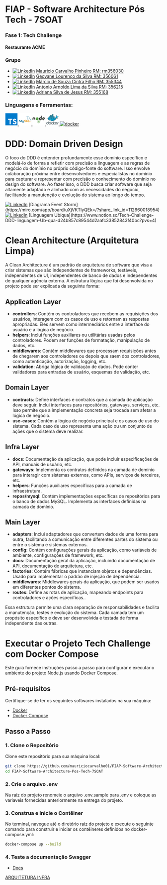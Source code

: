 # FIAP - Software Architecture Pós Tech - 7SOAT

### Fase 1: Tech Challenge

#### Restaurante ACME

### Grupo

- <a href="https://linkedin.com/in/mauricio-carvalho-programmer" target="_blank"><img src="https://raw.githubusercontent.com/rahuldkjain/github-profile-readme-generator/master/src/images/icons/Social/linked-in-alt.svg" alt="LinkedIn" width="20" height="20"/></a> [Mauricio Carvalho Pinheiro RM: rm356030](https://www.linkedin.com/in/mauricio-carvalho-developer)
- <a href="https://linkedin.com/in/geovanelourenco" target="_blank"><img src="https://raw.githubusercontent.com/rahuldkjain/github-profile-readme-generator/master/src/images/icons/Social/linked-in-alt.svg" alt="LinkedIn" width="20" height="20"/></a> [Geovane Lourenço da Silva RM: 356061](https://www.linkedin.com/in/geovanelourenco)
- <a href="https://linkedin.com/in/marciocintrafilho" target="_blank"><img src="https://raw.githubusercontent.com/rahuldkjain/github-profile-readme-generator/master/src/images/icons/Social/linked-in-alt.svg" alt="LinkedIn" width="20" height="20"/></a> [Márcio de Souza Cintra Filho RM: 355344](https://linkedin.com/in/marciocintrafilho)
- <a href="https://www.linkedin.com/in/arnoldosilva/" target="_blank"><img src="https://raw.githubusercontent.com/rahuldkjain/github-profile-readme-generator/master/src/images/icons/Social/linked-in-alt.svg" alt="LinkedIn" width="20" height="20"/></a> [Antonio Arnoldo Lima da Silva RM: 356215](https://www.linkedin.com/in/arnoldosilva/)
- <a href="https://linkedin.com/" target="_blank"><img src="https://raw.githubusercontent.com/rahuldkjain/github-profile-readme-generator/master/src/images/icons/Social/linked-in-alt.svg" alt="LinkedIn" width="20" height="20"/></a> [Adriana Silva de Jesus RM: 355168](https://linkedin.com/)

<h3 align="left">Linguagens e Ferramentas:</h3>
<a href="https://www.typescriptlang.org/" target="_blank" rel="noreferrer"> <img src="https://raw.githubusercontent.com/devicons/devicon/master/icons/typescript/typescript-original.svg" alt="typescript" width="40" height="40"/> </a><a href="https://www.mysql.com/" target="_blank" rel="noreferrer"> <img src="https://raw.githubusercontent.com/devicons/devicon/master/icons/mysql/mysql-original-wordmark.svg" alt="mysql" width="40" height="40"/> </a><a href="https://nodejs.org" target="_blank" rel="noreferrer"> <img src="https://raw.githubusercontent.com/devicons/devicon/master/icons/nodejs/nodejs-original-wordmark.svg" alt="nodejs" width="40" height="40"/> </a><a href="https://www.docker.com/" target="_blank" rel="noreferrer"> <img src="https://raw.githubusercontent.com/devicons/devicon/master/icons/docker/docker-original-wordmark.svg" alt="docker" width="40" height="40"/> </a>
</a><a href="https://kubernetes.io/pt-br" target="_blank" rel="noreferrer"> <img src="https://kubernetes.io/pt-br/_common-resources/images/kub_video_banner_homepage.jpg" alt="docker" width="40" height="40"/> </a>

<h1>DDD: Domain Driven Design</h1>
<p>O foco do DDD é entender profundamente esse domínio específico e modelá-lo de forma a refletir com precisão a linguagem e as regras de negócio do domínio no próprio código-fonte do software. Isso envolve colaboração próxima entre desenvolvedores e especialistas no domínio para capturar e representar com precisão o conhecimento do domínio no design do software. Ao fazer isso, o DDD busca criar software que seja altamente adaptado e alinhado com as necessidades do negócio, facilitando a manutenção e evolução do sistema ao longo do tempo.</p>
<a href="https://miro.com/app/board/uXjVKTlyQEk=/?share_link_id=112660018954" target="_blank"><img src="https://images.ctfassets.net/w6r2i5d8q73s/49Gy23NRmO7BRuWS9ewuIk/c786ff574fe59f91b0a054ec531769b3/miro.png" alt="LinkedIn" width="20" height="20"/></a> [Diagrama Event Storm](https://miro.com/app/board/uXjVKTlyQEk=/?share_link_id=112660018954)
<br>
<a href="https://www.notion.so/Tech-Challenge-DDD-linguagem-Ub-qua-d24b857c89544d2aafc33852843f40bc?pvs=4" target="_blank"><img src="https://upload.wikimedia.org/wikipedia/commons/4/45/Notion_app_logo.png" alt="LinkedIn" width="20" height="20"/></a> [Linguagem Ubíqua](https://www.notion.so/Tech-Challenge-DDD-linguagem-Ub-qua-d24b857c89544d2aafc33852843f40bc?pvs=4)

<h1>Clean Architecture (Arquitetura Limpa)</h1>
<p>A Clean Architecture é um padrão de arquitetura de software que visa a criar sistemas que são independentes de frameworks, testáveis, independentes de UI, independentes de banco de dados e independentes de qualquer agência externa. A estrutura lógica que foi desenvolvida no projeto pode ser explicada da seguinte forma:</p>

<div class="layer">
    <h2>Application Layer</h2>
    <ul>
        <li><strong>controllers</strong>: Contém os controladores que recebem as requisições dos usuários, interagem com os casos de uso e retornam as respostas apropriadas. Eles servem como intermediários entre a interface do usuário e a lógica de negócio.</li>
        <li><strong>helpers</strong>: Inclui funções auxiliares ou utilitárias usadas pelos controladores. Podem ser funções de formatação, manipulação de dados, etc.</li>
        <li><strong>middlewares</strong>: Contém middlewares que processam requisições antes de chegarem aos controladores ou depois que saem dos controladores, como autenticação, autorização, logging, etc.</li>
        <li><strong>validation</strong>: Abriga lógica de validação de dados. Pode conter validadores para entradas de usuário, esquemas de validação, etc.</li>
    </ul>
</div>
<div class="layer">
    <h2>Domain Layer</h2>
    <ul>
        <li><strong>contracts</strong>: Define interfaces e contratos que a camada de aplicação deve seguir. Inclui interfaces para repositórios, gateways, serviços, etc. Isso permite que a implementação concreta seja trocada sem afetar a lógica de negócio.</li>
        <li><strong>use-cases</strong>: Contém a lógica de negócio principal e os casos de uso do sistema. Cada caso de uso representa uma ação ou um conjunto de ações que o sistema deve realizar.</li>
    </ul>
</div>
<div class="layer">
    <h2>Infra Layer</h2>
    <ul>
        <li><strong>docs</strong>: Documentação da aplicação, que pode incluir especificações de API, manuais de usuário, etc.</li>
        <li><strong>gateways</strong>: Implementa os contratos definidos na camada de domínio para interagir com sistemas externos, como APIs, serviços de terceiros, etc.</li>
        <li><strong>helpers</strong>: Funções auxiliares específicas para a camada de infraestrutura.</li>
        <li><strong>repos/mysql</strong>: Contém implementações específicas de repositórios para o banco de dados MySQL. Implementa as interfaces definidas na camada de domínio.</li>
    </ul>
</div>
<div class="layer">
    <h2>Main Layer</h2>
    <ul>
        <li><strong>adapters</strong>: Inclui adaptadores que convertem dados de uma forma para outra, facilitando a comunicação entre diferentes partes do sistema ou entre o sistema e sistemas externos.</li>
        <li><strong>config</strong>: Contém configurações gerais da aplicação, como variáveis de ambiente, configurações de framework, etc.</li>
        <li><strong>docs</strong>: Documentação geral da aplicação, incluindo documentação de API, documentação de arquitetura, etc.</li>
        <li><strong>factories</strong>: Contém fábricas que instanciam objetos e dependências. Usado para implementar o padrão de injeção de dependência.</li>
        <li><strong>middlewares</strong>: Middlewares gerais da aplicação, que podem ser usados em diferentes pontos do sistema.</li>
        <li><strong>routes</strong>: Define as rotas de aplicação, mapeando endpoints para controladores e ações específicas..</li>
    </ul>
</div>
<p>Essa estrutura permite uma clara separação de responsabilidades e facilita a manutenção, testes e evolução do sistema. Cada camada tem um propósito específico e deve ser desenvolvida e testada de forma independente das outras.</p>

# Executar o Projeto Tech Challenge com Docker Compose

Este guia fornece instruções passo a passo para configurar e executar o ambiente do projeto Node.js usando Docker Compose.

## Pré-requisitos

Certifique-se de ter os seguintes softwares instalados na sua máquina:

- [Docker](https://www.docker.com/get-started)
- [Docker Compose](https://docs.docker.com/compose/install/)

## Passo a Passo

### 1. Clone o Repositório

Clone este repositório para sua máquina local:

```sh
git clone https://github.com/mauriciocarvalho01/FIAP-Software-Architecture-Pos-Tech-7SOAT.git
cd FIAP-Software-Architecture-Pos-Tech-7SOAT
```

### 2. Crie o arquivo .env

Na raiz do projeto renomeie o arquivo .env.sample para .env e coloque as variaveis fornecidas anteriormente na entrega do projeto.

### 3. Construa e Inicie o Contêiner

No terminal, navegue até o diretório raiz do projeto e execute o seguinte comando para construir e iniciar os contêineres definidos no docker-compose.yml:

```sh
docker-compose up --build
```

### 4. Teste a documentação Swagger

- [Docs](http://localhost:4080/api-docs/)

[ARQUITETURA INFRA](https://viewer.diagrams.net/?tags=%7B%7D&lightbox=1&highlight=0000ff&edit=_blank&layers=1&nav=1&title=k8sdois.drawio#R%3Cmxfile%3E%3Cdiagram%20name%3D%22P%C3%A1gina-1%22%20id%3D%229Qy2GV0Yn8fTzICAZpW6%22%3E7V1dc5s6Gv41ubQGCZDEZeIk7c5ud7qT2emeqwwB2WaCjQs4cfrrVwJkgyQnPilg7JJ%2BxLwIDI8evZ8SXNnT5fZL6q8X35KQxVfICrdX9u0VQp6H%2Bf9C8FYKXJeUgnkahaUI7gUP0S9WCa1KuolCljUa5kkS59G6KQyS1YoFeUPmp2ny2mw2S%2BLmt679OdMED4Ef69IfUZgvSilFZC%2F%2FyqL5Qn4zxF65Z%2BnLxtWdZAs%2FTF5rIvvuyp6mSZKXn5bbKYsFdhKX8rj7A3t3F5ayVX7MAbP%2F%2FNw%2Bf53k%2F02mv36wl8fJ7SOaoPIsL368qW64utj8TSKQJptVyMRJrCv75nUR5exh7Qdi7yvvci5b5MuYb0H%2BUb%2Bo6jpfWJqzbU1UXeQXlixZnr7xJtVeiVdFGOhU2697%2BJErGy3q2LuSNH7V6fPdyfe48A8VNH8DJmd4MHkKTMQAk2OEyXG7ggl%2BDFP2zPJgUaG0TqJVXlyEe8P%2F8sualv9c3nQqJAC5BqFJRnQh1JvxX9D0DarQJCO6EOrNxJa86qbQJCOufsXq0dBwNFSO5n%2Ftm2STx9GKTXeqUGA8S1b5NImTtMDf5n%2FuRY%2FezKI4rsnvbgm0RPssT5NnVtszK374ntDPFjuCC6JGXE3%2By39i8fcki%2FIoWfF9T0meJ8tag%2Bs4mosdeSLGgF9tBZz4LG0OCnGllQGASG5XzBFf6Wfr8rZm0VZcxw3XqGuxc7mdC9sD%2FNfMASnLkk0asH8E4npu%2BGb5qdmKPWePQZxswnYGI1SUFqL6aPQMY9HraiR62ki8%2FvHABXf%2FfNCGJL%2FHvNkTWi%2BpnbmMwlAcbtRzTU1Y61XkdKL6kK2DDV0D2nZnem%2BIZtRRDITn6QZi16hhIGwPdgWUbQAKx3nFkwZi%2BOcmkTsmWcGga94AOettgZDczz%2FNxe%2BC2tY03mSCs9VZ%2BVWWJy7bnI77kLTUrdgGlH7Mf9gr%2F62P%2BW80Tl2bFIOFsAFbplz3lzTR7OC9S11b6Cl%2BQBixve1cJSvWUhdSRX95ev8RUhh3tQep21EPIjo8DWYfoeeRhY0arDuqHwGUZF20LILLOixmCn%2FI%2FFjsuPGD53nRCSbvrPiya%2BkiGf2l6npuF3kuoudrgQS6D8KVDSLuI80i3r0pCPg3ovvQz33%2BS8gz%2Frv0CsUA5htQsOXe8h6Lvdz6UbBezVvocQcT4Db63Ia61erVkZLdW%2BvvWeSvJyF7YXGyXvKbnSz9YMGRyU7oWaFuhpyDXH3I9epaoWNiynG8tTXeXMsBzolHnO4jHhxxE50MZz%2FmMDSYOZOV627M6dHjv5OQM9H6wtFYn1LPtRRBOrZKfOQioOs6iA1OWGe4O0four6dMOwqThg2BBuEmJwwRDpzwsjHQOnZonrmsQZSIwYpAM2agH4yLlECC0SJe4feTbCp6VBgWUWCD2BbSUVWeUJF6hmlpmSp5x04MSmOBp53RD5UWKVG2yIJqYZcz5snlq4YR7UwegKBvaiAtOqHdVol6laFrvlt5hKLAqp4k4YIgiIg9V2dvcTriLv2Ebmikbt%2FOHc92NS6rjzFKYlryt2NxB2J%2Bx5xB6Fxj6jejsT9w4lr8BYGoXRdjbu5DZYsjDbLE4ZhVjvBBYGcnE3QsWVQGLDHIMzGBm3xN0tU1oESVa3rhlaeaqs0C%2BFugAymR%2FVoUXREFKTJBQwhXW85yDbk8PqF3FQlaXEQlX13sWNITcKfvD%2BdDuv2IrWYDa4z28o0YrXYa5gZ1Gty19E9Cg3lvpOM0LIVlAwlcWgbS72ou0mfA6yJQ6IGWK6hWmCq10DaGU66x3TL1nHyJko1pywWtGRiIbFVzB1TraDXKTeuqVbQkkZe%2BUsZ1Yp2ovo2OP3c1nwqaLk8KHW83U9zbpVtKsZZEMgKRD99rScwUpbl%2Fib1OaYTP1iyE4%2ByA%2FXykM38TZx3pPoc6hr8on5nfrq6NV2%2BZT%2FjC9B6lEAgixUScUJNiPer%2BMba3zln83Z5u7BwEVrRCw4G0geRatuDwPVqPxppqYGzBAPaFWuP8CVH1v5JrKUUq%2BpVYy05NW3xETW%2Fk4dA1DGsbOg3BMK6h%2FY9CS8i9oE2kP6nxNvV8e7XB8BH5DBGbTpYbfpBRW%2BdhB25BVQoWI27hACLGtSq0xV7TRWmkb0je5vuga53h8FePf4qIt7J2wVYO%2Brs0axQ97BrSvb1mmXAevSgJoAm2wuAX%2FXsPE7uU2d45PM8Bu0CQ8tQMOnZB5azvWtAPbD0JQpOujCqQz8YQsPMhn4dYXLEioHRlRisK7FzGrKXoBWSuh7AyNr9QIWvhsmYBAG52r%2FhPnTGWDQydmTs3uHybOBYWqJ2UIzVc2Ca87VD48xtnKN6vxBBg%2FMr01392Dg9t1YGHJcBOiWYj%2BWDI8CIv7XPbPTTBQOcM4QsOrg0MNEzO1OxznvOZd%2F8ky6cbYmuyFJWK1NsSkrs9HY%2F9BxLwhfhUwTLNhgKbaROQfcsPYuACSAGN0KWFton6VgBHkm6IynCHrCxQlLLoEl7p6me7tK83Rc%2FvQhTpqfYPWJKN%2FbsbVE9kVY6vEHlS5w98sjxgOLoGpHv28%2BVayqG5OdquV7X9CDHfv1cqidxvn6%2FPn9ialhjGQ6fLMNLx1X3F%2BE2LNZ%2BGwSl6nJZW2jSAU10pB%2FPVZ%2FssDhvXaHkHwg6fbGSHhEJ927AbOVJxNQ1pQz6NmF6OPaQJ6k%2Fv4hq5W6p3PtZmn4t2RGF9NGSDd%2BSrV9aYSihWvBlyNKIYg8yGLCuSOrpsddI0rMkaSvlSRdhILPLQ2KpHqeWGQI5Ns%2FceEENdGq0X33nB2QnG3C%2FhFKkq06%2FGwjqekhxvckX%2FEY5doXGFG9fuef%2Fc3GSRr8q4dn3B8SlHq11iWNaj9yrG%2BeNay8uwkJmreQjOEeBfPuNpCg2xcHEAjKV1ahjdJWH8PRSvDhxFGST7BKyD5ZnA9zMBbmOcaY6dAHpVV2P1fiLUBDBY5rEbTxaESIbAtTkqoNNTxLgQtNbb%2BSCqfapqieBpJJImR%2BK10idvaJAkAK76USYFYXnALmwsx89MeaDLkNPpE9t8NRWXjRwQENggA2P3sFdrXbbLfE4qCImT9EqjFYXUJaHNtznMd73KVwbeH36FNA6ogwqSTuL2fZavPqZw8JWYfXxNoj9LIuCZpc0QeXYpW%2F%2FExv8pqvNv6qWxcbttt7y9k1ubaO8dhjf%2Bqu2Z3%2BQ2JDHHOyw8vWl74AhZynkfjpn%2BTsN5QPsWNh4x7VOgFrXmspVUpaymIfWL6xxuaa%2Brr7hu1CFNX55VnOIY6Twpbz16rA9ZQxnUpSFq6baSmy0MxXk29347%2FDxiGeKd8dH61N8hKfmo8xlDIWPVGERtT7LR6qFYn3z8YisTAt8rHgF61puxzEzr%2FYcbjB4T%2BgDHP48HyXNPuSjjDUGwkfxzOMGizz8ST4iiyhnUh%2BS2jkfj3jGxZ%2BiH4%2Fmo1xqPhA%2BalqNyBL%2Bb%2BvH3SOE%2BuLjMW8obpOPfek6OeHn7GwvtpuM8Bwet36WXgR%2BfLJPM4xvpol4Pu6%2BuYiJvyWhePjL3f8B%3C%2Fdiagram%3E%3C%2Fmxfile%3E)

